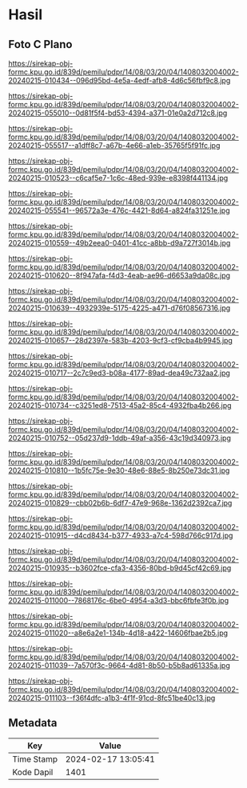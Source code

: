 # Hasil

## Foto C Plano

https://sirekap-obj-formc.kpu.go.id/839d/pemilu/pdpr/14/08/03/20/04/1408032004002-20240215-010434--096d95bd-4e5a-4edf-afb8-4d6c56fbf9c8.jpg

https://sirekap-obj-formc.kpu.go.id/839d/pemilu/pdpr/14/08/03/20/04/1408032004002-20240215-055010--0d81f5f4-bd53-4394-a371-01e0a2d712c8.jpg

https://sirekap-obj-formc.kpu.go.id/839d/pemilu/pdpr/14/08/03/20/04/1408032004002-20240215-055517--a1dff8c7-a67b-4e66-a1eb-35765f5f91fc.jpg

https://sirekap-obj-formc.kpu.go.id/839d/pemilu/pdpr/14/08/03/20/04/1408032004002-20240215-010523--c6caf5e7-1c6c-48ed-939e-e8398f441134.jpg

https://sirekap-obj-formc.kpu.go.id/839d/pemilu/pdpr/14/08/03/20/04/1408032004002-20240215-055541--96572a3e-476c-4421-8d64-a824fa31251e.jpg

https://sirekap-obj-formc.kpu.go.id/839d/pemilu/pdpr/14/08/03/20/04/1408032004002-20240215-010559--49b2eea0-0401-41cc-a8bb-d9a727f3014b.jpg

https://sirekap-obj-formc.kpu.go.id/839d/pemilu/pdpr/14/08/03/20/04/1408032004002-20240215-010620--8f947afa-f4d3-4eab-ae96-d6653a9da08c.jpg

https://sirekap-obj-formc.kpu.go.id/839d/pemilu/pdpr/14/08/03/20/04/1408032004002-20240215-010639--4932939e-5175-4225-a471-d76f08567316.jpg

https://sirekap-obj-formc.kpu.go.id/839d/pemilu/pdpr/14/08/03/20/04/1408032004002-20240215-010657--28d2397e-583b-4203-9cf3-cf9cba4b9945.jpg

https://sirekap-obj-formc.kpu.go.id/839d/pemilu/pdpr/14/08/03/20/04/1408032004002-20240215-010717--2c7c9ed3-b08a-4177-89ad-dea49c732aa2.jpg

https://sirekap-obj-formc.kpu.go.id/839d/pemilu/pdpr/14/08/03/20/04/1408032004002-20240215-010734--c3251ed8-7513-45a2-85c4-4932fba4b266.jpg

https://sirekap-obj-formc.kpu.go.id/839d/pemilu/pdpr/14/08/03/20/04/1408032004002-20240215-010752--05d237d9-1ddb-49af-a356-43c19d340973.jpg

https://sirekap-obj-formc.kpu.go.id/839d/pemilu/pdpr/14/08/03/20/04/1408032004002-20240215-010810--1b5fc75e-9e30-48e6-88e5-8b250e73dc31.jpg

https://sirekap-obj-formc.kpu.go.id/839d/pemilu/pdpr/14/08/03/20/04/1408032004002-20240215-010829--cbb02b6b-6df7-47e9-968e-1362d2392ca7.jpg

https://sirekap-obj-formc.kpu.go.id/839d/pemilu/pdpr/14/08/03/20/04/1408032004002-20240215-010915--d4cd8434-b377-4933-a7c4-598d766c917d.jpg

https://sirekap-obj-formc.kpu.go.id/839d/pemilu/pdpr/14/08/03/20/04/1408032004002-20240215-010935--b3602fce-cfa3-4356-80bd-b9d45cf42c69.jpg

https://sirekap-obj-formc.kpu.go.id/839d/pemilu/pdpr/14/08/03/20/04/1408032004002-20240215-011000--7868176c-6be0-4954-a3d3-bbc6fbfe3f0b.jpg

https://sirekap-obj-formc.kpu.go.id/839d/pemilu/pdpr/14/08/03/20/04/1408032004002-20240215-011020--a8e6a2e1-134b-4d18-a422-14606fbae2b5.jpg

https://sirekap-obj-formc.kpu.go.id/839d/pemilu/pdpr/14/08/03/20/04/1408032004002-20240215-011039--7a570f3c-9664-4d81-8b50-b5b8ad61335a.jpg

https://sirekap-obj-formc.kpu.go.id/839d/pemilu/pdpr/14/08/03/20/04/1408032004002-20240215-011103--f36f4dfc-a1b3-4f1f-91cd-8fc51be40c13.jpg


## Metadata

| Key        | Value               |
| ---------- | ------------------- |
| Time Stamp | 2024-02-17 13:05:41 |
| Kode Dapil | 1401                |



